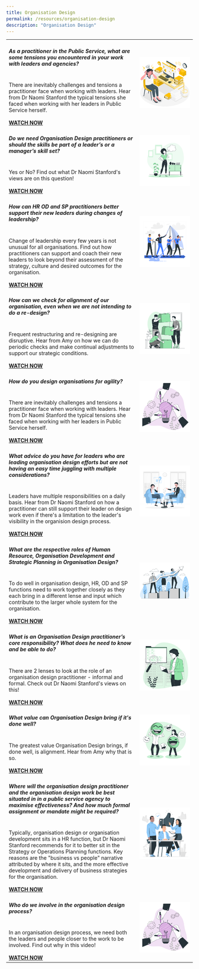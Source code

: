 ```yaml
---
title: Organisation Design
permalink: /resources/organisation-design
description: "Organisation Design"
---
```

<table><col width="70%"><col width="30%">

<tr><td><h5><b>As a practitioner in the Public Service, what are some tensions you encountered in your work with leaders and agencies? </b> </h5><br>
There are inevitably challenges and tensions a practitioner face when working with leaders. Hear from Dr Naomi Stanford the typical tensions she faced when working with her leaders in Public Service herself.<br><br><a href ="https://vimeo.com/363214549/f7c60c79c1"><b>WATCH NOW</b></a></td> <td><img src="/images/stress.jpg"></td></tr>
	
<tr><td><h5><b>Do we need Organisation Design practitioners or should the skills be part of a leader’s or a manager’s skill set? </b> </h5><br>
Yes or No? Find out what Dr Naomi Stanford's views are on this question!<br><br><a href ="https://vimeo.com/363214359/8926a176fc"><b>WATCH NOW</b></a></td> <td><img src="/images/self7.jpg"></td></tr>
	
<tr><td><h5><b>How can HR OD and SP practitioners better support their new leaders during changes of leadership?</b> </h5><br>
Change of leadership every few years is not unusual for all organisations. Find out how practitioners can support and coach their new leaders to look beyond their assessment of the strategy, culture and desired outcomes for the organisation.<br><br><a href ="http://vimeo.com/258724867"><b>WATCH NOW</b></a></td> <td><img src="/images/team9.jpg"></td></tr>
	
<tr><td><h5><b>How can we check for alignment of our organisation, even when we are not intending to do a re-design? </b> </h5><br>
Frequent restructuring and re-designing are disruptive. Hear from Amy on how we can do periodic checks and make continual adjustments to support our strategic conditions.<br><br><a href ="http://vimeo.com/258724775"><b>WATCH NOW</b></a></td> <td><img src="/images/team3.jpg"></td></tr>
	
<tr><td><h5><b>How do you design organisations for agility? </b> </h5><br>
There are inevitably challenges and tensions a practitioner face when working with leaders. Hear from Dr Naomi Stanford the typical tensions she faced when working with her leaders in Public Service herself.<br><br><a href ="https://vimeo.com/363214549/f7c60c79c1"><b>WATCH NOW</b></a></td> <td><img src="/images/lightbulb3.jpg"></td></tr>
		
<tr><td><h5><b>What advice do you have for leaders who are leading organisation design efforts but are not having an easy time juggling with multiple considerations? </b> </h5><br>
Leaders have multiple responsibilities on a daily basis. Hear from Dr Naomi Stanford on how a practitioner can still support their leader on design work even if there's a limitation to the leader's visibility in the organision design process.<br><br><a href ="https://vimeo.com/363214483/60664385a0"><b>WATCH NOW</b></a></td> <td><img src="/images/consulting2.jpg"></td></tr>
	
<tr><td><h5><b>What are the respective roles of Human Resource, Organisation Development and Strategic Planning in Organisation Design? </b> </h5><br>
To do well in organisation design, HR, OD and SP functions need to work together closely as they each bring in a different lense and input which contribute to the larger whole system for the organisation.<br><br><a href ="http://vimeo.com/258724830"><b>WATCH NOW</b></a></td> <td><img src="/images/teamarrow.jpg"></td></tr>
	
<tr><td><h5><b>What is an Organisation Design practitioner’s core responsibility? What does he need to know and be able to do?  </b> </h5><br>
There are 2 lenses to look at the role of an organisation design practitioner - informal and formal. Check out Dr Naomi Stanford's views on this!<br><br><a href ="https://vimeo.com/363214417/fa15029ab9"><b>WATCH NOW</b></a></td> <td><img src="/images/search2.jpg"></td></tr>
	
<tr><td><h5><b>What value can Organisation Design bring if it's done well?</b> </h5><br>
The greatest value Organisation Design brings, if done well, is alignment. Hear from Amy why that is so.<br><br><a href ="http://vimeo.com/258724749"><b>WATCH NOW</b></a></td> <td><img src="/images/engage3.jpg"></td></tr>
	
<tr><td><h5><b>Where will the organisation design practitioner and the organisation design work be best situated in in a public service agency to maximise effectiveness? And how much formal assignment or mandate might be required?  </b> </h5><br>
Typically, organisation design or organisation development sits in a HR function, but Dr Naomi Stanford recommends for it to better sit in the Strategy or Operations Planning functions. Key reasons are the "business vs people" narrative attributed by where it sits, and the more effective development and delivery of business strategies for the organisation.<br><br><a href ="https://vimeo.com/363214635/bf8847eb28"><b>WATCH NOW</b></a></td> <td><img src="/images/team6.jpg"></td></tr>
	
<tr><td><h5><b>Who do we involve in the organisation design process?</b> </h5><br>
In an organisation design process, we need both the leaders and people closer to the work to be involved. Find out why in this video!<br><br><a href ="https://vimeo.com/396844460/9ecf9c0555"><b>WATCH NOW</b></a></td> <td><img src="/images/lightbulb3.jpg"></td></tr>
